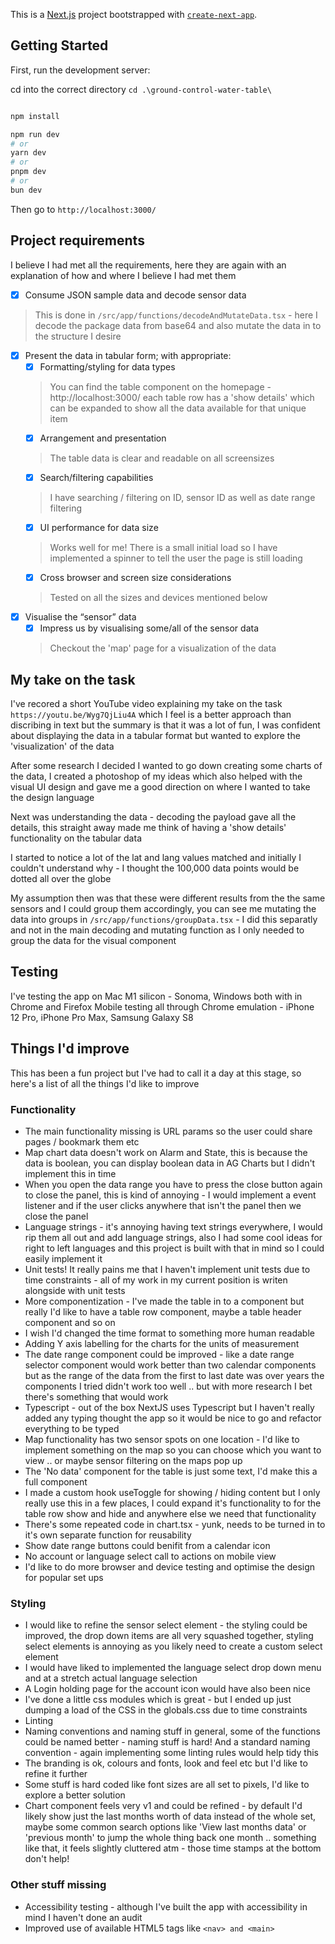 This is a [Next.js](https://nextjs.org/) project bootstrapped with [`create-next-app`](https://github.com/vercel/next.js/tree/canary/packages/create-next-app).

## Getting Started

First, run the development server:

cd into the correct directory
`cd .\ground-control-water-table\`

```bash

npm install

npm run dev
# or
yarn dev
# or
pnpm dev
# or
bun dev
```

Then go to `http://localhost:3000/`


## Project requirements
I believe I had met all the requirements, here they are again with an explanation of how and where I believe I had met them

- [x] Consume JSON sample data and decode sensor data
> This is done in `/src/app/functions/decodeAndMutateData.tsx` - here I decode the package data from base64 and also mutate the data in to the structure I desire
- [x] Present the data in tabular form; with appropriate:
     - [x] Formatting/styling for data types
     > You can find the table component on the homepage - http://localhost:3000/ each table row has a 'show details' which can be expanded to show all the data available for that unique item
     - [x] Arrangement and presentation
     > The table data is clear and readable on all screensizes
     - [x] Search/filtering capabilities
     > I have searching / filtering on ID, sensor ID as well as date range filtering
     - [x] UI performance for data size
     > Works well for me! There is a small initial load so I have implemented a spinner to tell the user the page is still loading
     - [x] Cross browser and screen size considerations
     > Tested on all the sizes and devices mentioned below
- [x] Visualise the “sensor” data
     - [x] Impress us by visualising some/all of the sensor data
     > Checkout the 'map' page for a visualization of the data

## My take on the task
I've recored a short YouTube video explaining my take on the task `https://youtu.be/Wyg7QjLiu4A` which I feel is a better approach than discribing in text but the summary is that it was a lot of fun, I was confident about displaying the data in a tabular format but wanted to explore the 'visualization' of the data

After some research I decided I wanted to go down creating some charts of the data, I created a photoshop of my ideas which also helped with the visual UI design and gave me a good direction on where I wanted to take the design language

Next was understanding the data - decoding the payload gave all the details, this straight away made me think of having a 'show details' functionality on the tabular data

I started to notice a lot of the lat and lang values matched and initially I couldn't understand why - I thought the 100,000 data points would be dotted all over the globe

My assumption then was that these were different results from the the same sensors and I could group them accordingly, you can see me mutating the data into groups in `/src/app/functions/groupData.tsx` - I did this separatly and not in the main decoding and mutating function as I only needed to group the data for the visual component

## Testing
I've testing the app on Mac M1 silicon - Sonoma, Windows both with in Chrome and Firefox
Mobile testing all through Chrome emulation - iPhone 12 Pro, iPhone Pro Max, Samsung Galaxy S8

## Things I'd improve
This has been a fun project but I've had to call it a day at this stage, so here's a list of all the things I'd like to improve

### Functionality
- The main functionality missing is URL params so the user could share pages / bookmark them etc
- Map chart data doesn't work on Alarm and State, this is because the data is boolean, you can display boolean data in AG Charts but I didn't implement this in time
- When you open the data range you have to press the close button again to close the panel, this is kind of annoying - I would implement a event listener and if the user clicks anywhere that isn't the panel then we close the panel
- Language strings - it's annoying having text strings everywhere, I would rip them all out and add language strings, also I had some cool ideas for right to left languages and this project is built with that in mind so I could easily implement it
- Unit tests! It really pains me that I haven't implement unit tests due to time constraints - all of my work in my current position is writen alongside with unit tests
- More componentization - I've made the table in to a component but really I'd like to have a table row component, maybe a table header component and so on
- I wish I'd changed the time format to something more human readable
- Adding Y axis labelling for the charts for the units of measurement
- The date range component could be improved - like a date range selector component would work better than two calendar components but as the range of the data from the first to last date was over years the components I tried didn't work too well .. but with more research I bet there's something that would work
- Typescript - out of the box NextJS uses Typescript but I haven't really added any typing thought the app so it would be nice to go and refactor everything to be typed
- Map functionality has two sensor spots on one location - I'd like to implement something on the map so you can choose which you want to view .. or maybe sensor filtering on the maps pop up
- The 'No data' component for the table is just some text, I'd make this a full component
- I made a custom hook useToggle for showing / hiding content but I only really use this in a few places, I could expand it's functionality to for the table row show and hide and anywhere else we need that functionality
- There's some repeated code in chart.tsx - yunk, needs to be turned in to it's own separate function for reusability
- Show date range buttons could benifit from a calendar icon
- No account or language select call to actions on mobile view
- I'd like to do more browser and device testing and optimise the design for popular set ups


### Styling
- I would like to refine the sensor select element - the styling could be improved, the drop down items are all very squashed together, styling select elements is annoying as you likely need to create a custom select element
- I would have liked to implemented the language select drop down menu and at a stretch actual language selection
- A Login holding page for the account icon would have also been nice
- I've done a little css modules which is great - but I ended up just dumping a load of the CSS in the globals.css due to time constraints
- Linting
- Naming conventions and naming stuff in general, some of the functions could be named better - naming stuff is hard! And a standard naming convention - again implementing some linting rules would help tidy this
- The branding is ok, colours and fonts, look and feel etc but I'd like to refine it further
- Some stuff is hard coded like font sizes are all set to pixels, I'd like to explore a better solution
- Chart component feels very v1 and could be refined - by default I'd likely show just the last months worth of data instead of the whole set, maybe some common search options like 'View last months data' or 'previous month' to jump the whole thing back one month .. something like that, it feels slightly cluttered atm - those time stamps at the bottom don't help!

### Other stuff missing
- Accessibility testing - although I've built the app with accessibility in mind I haven't done an audit
- Improved use of available HTML5 tags like `<nav> and <main>`